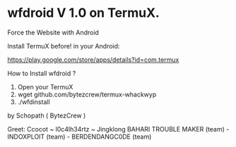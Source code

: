 # wfdroid V 1.0 on TermuX.

Force the Website with Android

Install TermuX before! in your Android:

https://play.google.com/store/apps/details?id=com.termux

How to Install wfdroid ?
1. Open your TermuX
2. wget github.com/bytezcrew/termux-whackwyp
3. ./wfdinstall

by Schopath ( BytezCrew )

Greet:
Ccocot ~ l0c4lh34rtz ~ Jingklong
BAHARI TROUBLE MAKER (team) - INDOXPLOIT (team) - BERDENDANGC0DE (team)
